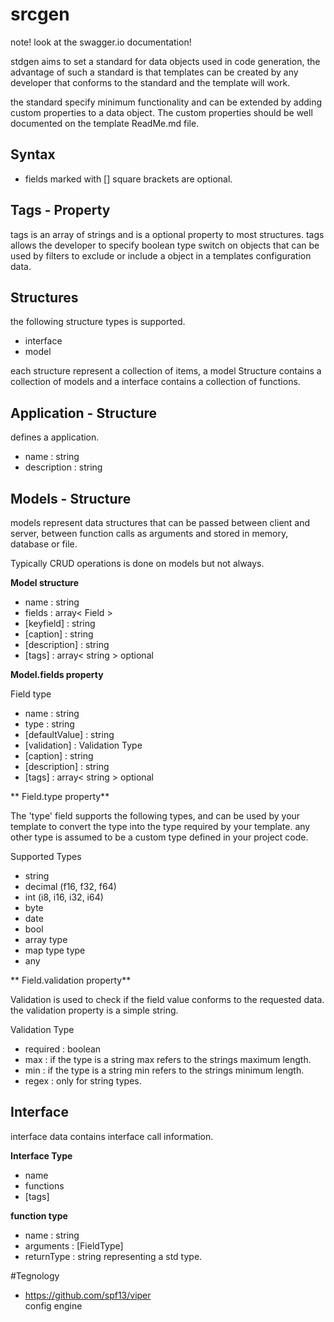# srcgen

note! look at the swagger.io documentation!

stdgen aims to set a standard for data objects used in code generation,
the advantage of such a standard is that templates can be created by any developer
that conforms to the standard and the template will work.

the standard specify minimum functionality and can be extended by adding custom properties to
a data object. The custom properties should be well documented on the template ReadMe.md file.



## Syntax

* fields marked with [] square brackets are optional.

## Tags - Property

tags is an array of strings and is a optional property to most structures. tags
allows the developer to specify boolean type switch on objects that can be used by
filters to exclude or include a object in a templates configuration data.

## Structures

the following structure types is supported.

* interface
* model

each structure represent a collection of items, a model Structure contains a collection of models and a interface contains a collection of functions.

## Application - Structure

defines a application.

* name : string
* description : string

## Models - Structure

models represent data structures that can be passed between client and server,
between function calls as arguments and stored in memory, database or file.

Typically CRUD operations is done on models but not always.

**Model structure**

* name : string
* fields : array< Field >
* [keyfield] : string
* [caption] : string
* [description] : string
* [tags] : array< string > optional


**Model.fields property**

Field type
* name : string
* type : string
* [defaultValue] : string
* [validation] : Validation Type
* [caption] : string
* [description] : string
* [tags] : array< string > optional

** Field.type property**

The 'type' field supports the following types, and can be used by your template
to convert the type into the type required by your template. any other type is
assumed to be a custom type defined in your project code.

Supported Types
* string
* decimal (f16, f32, f64)
* int (i8, i16, i32, i64)
* byte
* date
* bool
* array type
* map type type
* any

** Field.validation property**

Validation is used to check if the field value conforms to the requested data. the validation property is a simple string.

Validation Type
* required : boolean
* max : if the type is a string max refers to the strings maximum length.
* min : if the type is a string min refers to the strings minimum length.
* regex : only for string types.


## Interface

interface data contains interface call information.

**Interface Type**
* name
* functions
* [tags]

**function type**
* name : string
* arguments : [FieldType]
* returnType : string representing a std type.

#Tegnology

* https://github.com/spf13/viper  
  config engine
  
